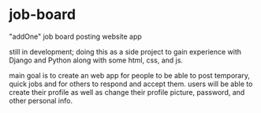 # job-board
 "addOne" job board posting website app

still in development; doing this as a side project to gain experience with Django and Python along with some html, css, and js. 

main goal is to create an web app for people to be able to post temporary, quick jobs and for others to respond and accept them. 
users will be able to create their profile as well as change their profile picture, password, and other personal info. 
